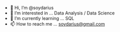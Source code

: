 - 👋 Hi, I’m @soydarius
- 👀 I’m interested in ... Data Analysis / Data Science
- 🌱 I’m currently learning ... SQL
- 📫 How to reach me ... soydarius@gmail.com

<!---
soydarius/soydarius is a ✨ special ✨ repository because its `README.md` (this file) appears on your GitHub profile.
You can click the Preview link to take a look at your changes.
--->
